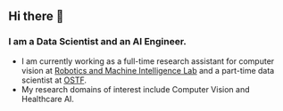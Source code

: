 ## Hi there 👋

### I am a Data Scientist and an AI Engineer.

- I am currently working as a full-time research assistant for computer vision at [Robotics and Machine Intelligence Lab](https://romi.seecs.nust.edu.pk/) and a part-time data scientist at [OSTF](https://ostfoundation.org/). 
- My research domains of interest include Computer Vision and Healthcare AI.
